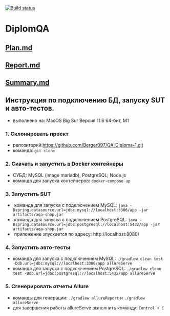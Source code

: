 [![Build status](https://ci.appveyor.com/api/projects/status/120ivsw4wxev9h3c?svg=true)](https://ci.appveyor.com/project/Berger097/qa-diploma-1)
# DiplomQA
## [Plan.md](documentation/Plan.md)
## [Report.md](documentation/Report.md)
## [Summary.md](documentation/Summary.md)
## Инструкция по подключению БД, запуску SUT и авто-тестов.
- выполнено на: MacOS Big Sur Версия 11.6 64-бит, M1
### 1. Склонировать проект
- репозиторий:https://github.com/Berger097/QA-Diploma-1.git
- команда: `git clone` 
### 2. Скачать и запустить в Docker контейнеры 
- СУБД: MySQL (image mariadb), PostgreSQL; Node.js
- команда для запуска контейнеров: `docker-compose up`
### 3. Запустить SUT
-  команда для запуска с подключением MySQL: `java -Dspring.datasource.url=jdbc:mysql://localhost:3306/app -jar artifacts/aqa-shop.jar`
-  команда для запуска с подключением PostgreSQL: `java -Dspring.datasource.url=jdbc:postgresql://localhost:5432/app -jar artifacts/aqa-shop.jar`
-  приложение зпускается по адресу: http://localhost:8080/
### 4. Запустить авто-тесты
- команда для запуска с подключением MySQL: `./gradlew clean test -Ddb.url=jdbc:mysql://localhost:3306/app allureServe`
- команда для запуска с подключением PostgreSQL: `./gradlew clean test -Ddb.url=jdbc:postgresql://localhost:5432/app allureServe`
### 5. Сгенерировать отчеты Allure
- команды для генерации: `./gradlew allureReport` и `./gradlew allureServe`
- для завершения работы allureServe выполнить команду: `Control + С`


